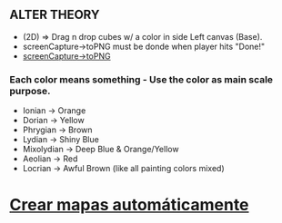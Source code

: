 ## ALTER THEORY
- (2D) => Drag n drop cubes w/ a color in side Left canvas (Base).
- screenCapture->toPNG must be donde when player hits "Done!"  
- [screenCapture->toPNG](https://docs.unity3d.com/ScriptReference/ScreenCapture.CaptureScreenshot.html)

### Each color means something - Use the color as main scale purpose.

- Ionian        -> Orange 
- Dorian        -> Yellow 
- Phrygian      -> Brown
- Lydian        -> Shiny Blue
- Mixolydian    -> Deep Blue & Orange/Yellow  
- Aeolian       -> Red 
- Locrian       -> Awful Brown (like all painting colors mixed)


# [Crear mapas automáticamente](https://www.youtube.com/watch?v=xbHOuq0RuhI&ab_channel=GeekerEN)


